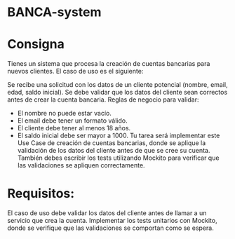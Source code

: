 # BANCA-system

# Consigna
Tienes un sistema que procesa la creación de cuentas bancarias para nuevos clientes. El caso de uso es el siguiente:

Se recibe una solicitud con los datos de un cliente potencial (nombre, email, edad, saldo inicial).
Se debe validar que los datos del cliente sean correctos antes de crear la cuenta bancaria.
Reglas de negocio para validar:
- El nombre no puede estar vacío.
- El email debe tener un formato válido.
- El cliente debe tener al menos 18 años.
- El saldo inicial debe ser mayor a 1000.
Tu tarea será implementar este Use Case de creación de cuentas bancarias, donde se aplique la validación de los datos del cliente antes de que se cree su cuenta. También debes escribir los tests utilizando Mockito para verificar que las validaciones se apliquen correctamente.

# Requisitos:
El caso de uso debe validar los datos del cliente antes de llamar a un servicio que crea la cuenta.
Implementar los tests unitarios con Mockito, donde se verifique que las validaciones se comportan como se espera.
